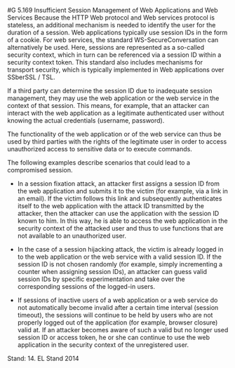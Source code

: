 #G 5.169 Insufficient Session Management of Web Applications and Web Services
Because the HTTP Web protocol and Web services protocol is stateless, an additional mechanism is needed to identify the user for the duration of a session. Web applications typically use session IDs in the form of a cookie. For web services, the standard WS-SecureConversation can alternatively be used. Here, sessions are represented as a so-called security context, which in turn can be referenced via a session ID within a security context token. This standard also includes mechanisms for transport security, which is typically implemented in Web applications over SSberSSL / TSL.

If a third party can determine the session ID due to inadequate session management, they may use the web application or the web service in the context of that session. This means, for example, that an attacker can interact with the web application as a legitimate authenticated user without knowing the actual credentials (username, password).

The functionality of the web application or of the web service can thus be used by third parties with the rights of the legitimate user in order to access unauthorized access to sensitive data or to execute commands.

The following examples describe scenarios that could lead to a compromised session.

* In a session fixation attack, an attacker first assigns a session ID from the web application and submits it to the victim (for example, via a link in an email). If the victim follows this link and subsequently authenticates itself to the web application with the attack ID transmitted by the attacker, then the attacker can use the application with the session ID known to him. In this way, he is able to access the web application in the security context of the attacked user and thus to use functions that are not available to an unauthorized user.


* In the case of a session hijacking attack, the victim is already logged in to the web application or the web service with a valid session ID. If the session ID is not chosen randomly (for example, simply incrementing a counter when assigning session IDs), an attacker can guess valid session IDs by specific experimentation and take over the corresponding sessions of the logged-in users.


* If sessions of inactive users of a web application or a web service do not automatically become invalid after a certain time interval (session timeout), the sessions will continue to be held by users who are not properly logged out of the application (for example, browser closure) valid at. If an attacker becomes aware of such a valid but no longer used session ID or access token, he or she can continue to use the web application in the security context of the unregistered user.


Stand: 14. EL Stand 2014



